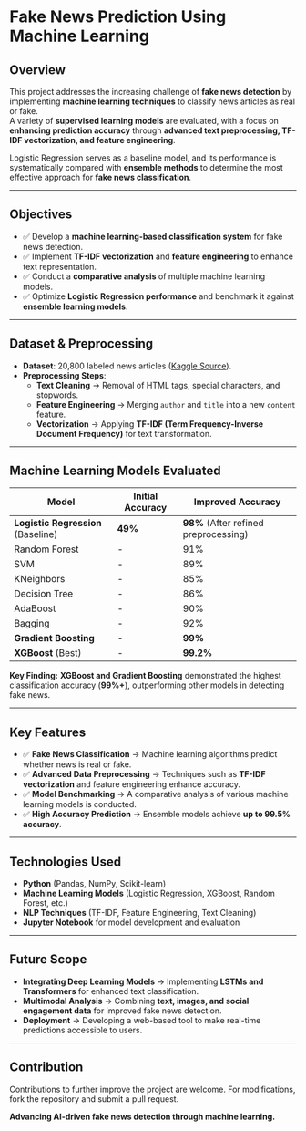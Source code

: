 #  Fake News Prediction Using Machine Learning  

##  Overview  
This project addresses the increasing challenge of **fake news detection** by implementing **machine learning techniques** to classify news articles as real or fake.  
A variety of **supervised learning models** are evaluated, with a focus on **enhancing prediction accuracy** through **advanced text preprocessing, TF-IDF vectorization, and feature engineering**.  

Logistic Regression serves as a baseline model, and its performance is systematically compared with **ensemble methods** to determine the most effective approach for **fake news classification**.  

---

##  Objectives  
- ✅ Develop a **machine learning-based classification system** for fake news detection.  
- ✅ Implement **TF-IDF vectorization** and **feature engineering** to enhance text representation.  
- ✅ Conduct a **comparative analysis** of multiple machine learning models.  
- ✅ Optimize **Logistic Regression performance** and benchmark it against **ensemble learning models**.  

---

##  Dataset & Preprocessing  
- **Dataset**: 20,800 labeled news articles ([Kaggle Source](https://www.kaggle.com/)).  
- **Preprocessing Steps**:  
  -  **Text Cleaning** → Removal of HTML tags, special characters, and stopwords.  
  -  **Feature Engineering** → Merging `author` and `title` into a new `content` feature.  
  -  **Vectorization** → Applying **TF-IDF (Term Frequency-Inverse Document Frequency)** for text transformation.  

---

##  Machine Learning Models Evaluated  
| Model | Initial Accuracy | Improved Accuracy |  
|----------------|----------------|----------------|  
| **Logistic Regression** (Baseline) | **49%** | **98%** (After refined preprocessing) |  
| Random Forest | - | 91% |  
| SVM | - | 89% |  
| KNeighbors | - | 85% |  
| Decision Tree | - | 86% |  
| AdaBoost | - | 90% |  
| Bagging | - | 92% |  
| **Gradient Boosting** | - | **99%** |  
| **XGBoost** (Best) | - | **99.2%** |  

 **Key Finding:** **XGBoost and Gradient Boosting** demonstrated the highest classification accuracy (**99%+**), outperforming other models in detecting fake news.  

---

##  Key Features  
- ✅ **Fake News Classification** → Machine learning algorithms predict whether news is real or fake.  
- ✅ **Advanced Data Preprocessing** → Techniques such as **TF-IDF vectorization** and feature engineering enhance accuracy.  
- ✅ **Model Benchmarking** → A comparative analysis of various machine learning models is conducted.  
- ✅ **High Accuracy Prediction** → Ensemble models achieve **up to 99.5% accuracy**.  

---

##  Technologies Used  
- **Python** (Pandas, NumPy, Scikit-learn)  
- **Machine Learning Models** (Logistic Regression, XGBoost, Random Forest, etc.)  
- **NLP Techniques** (TF-IDF, Feature Engineering, Text Cleaning)  
- **Jupyter Notebook** for model development and evaluation  

---

##  Future Scope  
-  **Integrating Deep Learning Models** → Implementing **LSTMs and Transformers** for enhanced text classification.  
-  **Multimodal Analysis** → Combining **text, images, and social engagement data** for improved fake news detection.  
-  **Deployment** → Developing a web-based tool to make real-time predictions accessible to users.  

---

##  Contribution  
Contributions to further improve the project are welcome. For modifications, fork the repository and submit a pull request.  

 **Advancing AI-driven fake news detection through machine learning.**   

